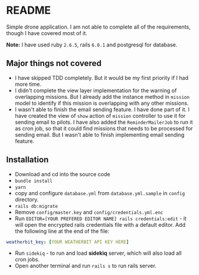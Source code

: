 # README
Simple drone application. I am not able to complete all of the requirements,
though I have covered most of it.

**Note:** I have used ruby `2.6.5`, rails `6.0.1` and postgresql for database.

## Major things not covered
- I have skipped TDD completely. But it would be my first priority if I had more time.
- I didn't complete the view layer implementation for the warning of overlapping missions.
But I already add the instance method in `mission` model to identify if this mission is overlapping with any other missions.
- I wasn't able to finish the email sending feature. I have done part of it.
I have created the view of `show` action of `mission` controller to use it for sending email to pilots.
I have also added the `ReminderMailerJob` to run it as cron job, so that it could find missions that needs to be processed for sending email.
But I wasn't able to finish implementing email sending feature.

## Installation
- Download and cd into the source code
- `bundle install`
- `yarn`
- copy and configure `database.yml` from `database.yml.sample` in `config` directory.
- `rails db:migrate`
- Remove `config/master.key` and `config/credentials.yml.enc`
- Run `EDITOR=[YOUR PREFERED EDITOR NAME] rails credentials:edit` - it will open the encrypted rails credentials file with a default editor.
Add the following line at the end of the file:
```yaml
weatherbit_key: [YOUR WEATHERBIT API KEY HERE]
```
- Run `sidekiq` - to run and load **sidekiq** server, which will also load all cron jobs.
- Open another terminal and run `rails s` to run rails server.
